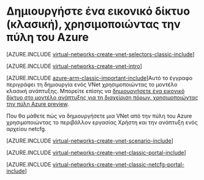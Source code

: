 <properties
   pageTitle="Δημιουργήστε ένα εικονικό δίκτυο με την πύλη Azure | Microsoft Azure"
   description="Μάθετε πώς μπορείτε να δημιουργήσετε ένα εικονικό δίκτυο με την πύλη Azure."
   services="virtual-network"
   documentationCenter=""
   authors="jimdial"
   manager="carmonm"
   editor=""
   tags="azure-service-management"/>

<tags
   ms.service="virtual-network"
   ms.devlang="na"
   ms.topic="article"
   ms.tgt_pltfrm="na"
   ms.workload="infrastructure-services"
   ms.date="03/15/2016"
   ms.author="jdial"/>

# <a name="create-a-virtual-network-classic-by-using-the-azure-portal"></a>Δημιουργήστε ένα εικονικό δίκτυο (κλασική), χρησιμοποιώντας την πύλη του Azure

[AZURE.INCLUDE [virtual-networks-create-vnet-selectors-classic-include](../../includes/virtual-networks-create-vnet-selectors-classic-include.md)]

[AZURE.INCLUDE [virtual-networks-create-vnet-intro](../../includes/virtual-networks-create-vnet-intro-include.md)]

[AZURE.INCLUDE [azure-arm-classic-important-include](../../includes/azure-arm-classic-important-include.md)]Αυτό το έγγραφο περιγράφει τη δημιουργία ενός VNet χρησιμοποιώντας το μοντέλο κλασική ανάπτυξης. Μπορείτε επίσης να [δημιουργήσετε ένα εικονικό δίκτυο στο μοντέλο ανάπτυξης για τη διαχείριση πόρων, χρησιμοποιώντας την πύλη Azure preview](virtual-networks-create-vnet-arm-pportal.md).

Που θα μάθετε πώς να δημιουργήσετε μια VNet από την πύλη του Azure χρησιμοποιώντας το περιβάλλον εργασίας Χρήστη και την ανάπτυξη ενός αρχείου netcfg.

[AZURE.INCLUDE [virtual-networks-create-vnet-scenario-include](../../includes/virtual-networks-create-vnet-scenario-include.md)]

[AZURE.INCLUDE [virtual-networks-create-vnet-classic-portal-include](../../includes/virtual-networks-create-vnet-classic-portal-include.md)]

[AZURE.INCLUDE [virtual-networks-create-vnet-classic-netcfg-portal-include](../../includes/virtual-networks-create-vnet-classic-netcfg-portal-include.md)]
